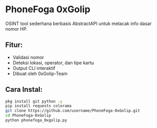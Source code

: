# PhoneFoga 0xGolip

OSINT tool sederhana berbasis AbstractAPI untuk melacak info dasar nomor HP.

## Fitur:
- Validasi nomor
- Deteksi lokasi, operator, dan tipe kartu
- Output CLI interaktif
- Dibuat oleh 0xGolip-Team

## Cara Instal:
```bash
pkg install git python -y
pip install requests colorama
git clone https://github.com/username/PhoneFoga-0xGolip.git
cd PhoneFoga-0xGolip
python phonefoga_0xgolip.py
